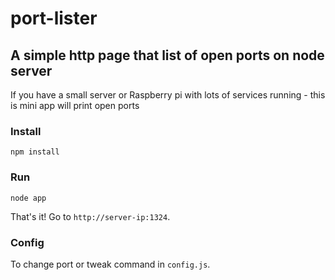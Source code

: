 # port-lister
## A simple http page that list of open ports on node server

If you have a small server or Raspberry pi with lots of services running - this is mini app will print open ports

### Install
```
npm install
```
### Run
```
node app
```
That's it! Go to `http://server-ip:1324`.

### Config
To change port or tweak command in `config.js`.

